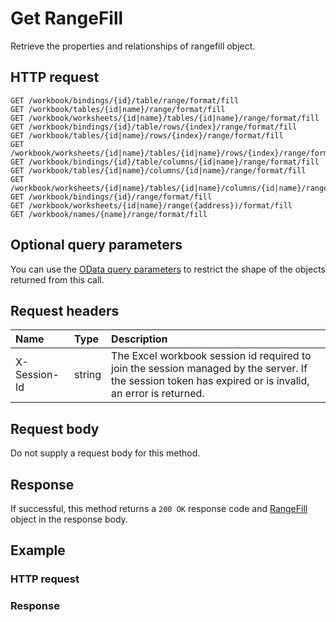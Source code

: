 # Get RangeFill

Retrieve the properties and relationships of rangefill object.
## HTTP request
```http
GET /workbook/bindings/{id}/table/range/format/fill
GET /workbook/tables/{id|name}/range/format/fill
GET /workbook/worksheets/{id|name}/tables/{id|name}/range/format/fill
GET /workbook/bindings/{id}/table/rows/{index}/range/format/fill
GET /workbook/tables/{id|name}/rows/{index}/range/format/fill
GET /workbook/worksheets/{id|name}/tables/{id|name}/rows/{index}/range/format/fill
GET /workbook/bindings/{id}/table/columns/{id|name}/range/format/fill
GET /workbook/tables/{id|name}/columns/{id|name}/range/format/fill
GET /workbook/worksheets/{id|name}/tables/{id|name}/columns/{id|name}/range/format/fill
GET /workbook/bindings/{id}/range/format/fill
GET /workbook/worksheets/{id|name}/range({address})/format/fill
GET /workbook/names/{name}/range/format/fill
```

## Optional query parameters
You can use the [OData query parameters](odata-optional-query-parameters.md) to restrict the shape of the objects returned from this call.
## Request headers
| Name       | Type | Description|
|:-----------|:------|:----------|
| X-Session-Id   | string  | The Excel workbook session id required to join the session managed by the server. If the session token has expired or is invalid, an error is returned.|

## Request body
Do not supply a request body for this method.
## Response
If successful, this method returns a `200 OK` response code and [RangeFill](../resources/rangefill.md) object in the response body.
## Example
### HTTP request
### Response
